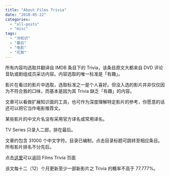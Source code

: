 ```yaml
---
title: "About Films Trivia"
date: "2018-05-22"
categories: 
  - "all-posts"
  - "misc"
tags: 
  - "冷知识"
  - "幕后"
  - "电影"
  - "花絮"
---
```


所有内容均选取并翻译自 IMDB 条目下的 Trivia，该条目原文大都来自 DVD 评论音轨或剧组成员采访内容。内容选取的唯一标准是「有趣」。

影片在看过的影片中选取，选取标准之一是个人喜好。但没入选的影片并非仅仅因为不符合我的口味，而基本是因为其 Trivia 缺乏「有趣」的内容。

文章可以看做扩展知识面的工具，也可作为深度理解特定影片的参考，你愿意的话还可以把它当作电影推荐文。

某些影片的中文片名没有采用官方译名或常用译名。

TV Series 只录入二部，排在最后。

文章约包含 31000 个中文字符。目录已编制，点击目录标题可跳转至相应条目。所有影片排名不分先后。

点击[这里](https://raindownon.me/films-trivia)可以返回 Films Trivia 页面

该文每十二（12）个月更新至少一部新影片之 Trivia 的概率不高于 77.777%。
